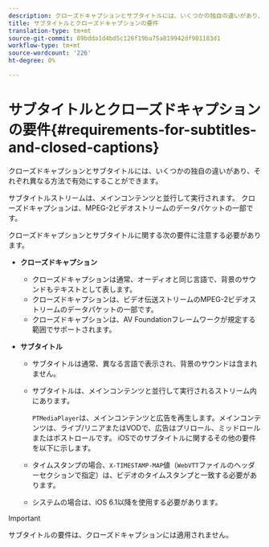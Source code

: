 ```yaml
---
description: クローズドキャプションとサブタイトルには、いくつかの独自の違いがあり、それぞれ異なる方法で有効にすることができます。
title: サブタイトルとクローズドキャプションの要件
translation-type: tm+mt
source-git-commit: 89bdda1d4bd5c126f19ba75a819942df901183d1
workflow-type: tm+mt
source-wordcount: '226'
ht-degree: 0%

---
```



# サブタイトルとクローズドキャプションの要件{#requirements-for-subtitles-and-closed-captions}

クローズドキャプションとサブタイトルには、いくつかの独自の違いがあり、それぞれ異なる方法で有効にすることができます。

サブタイトルストリームは、メインコンテンツと並行して実行されます。 クローズドキャプションは、MPEG-2ビデオストリームのデータパケットの一部です。

クローズドキャプションとサブタイトルに関する次の要件に注意する必要があります。

* **クローズドキャプション**

   * クローズドキャプションは通常、オーディオと同じ言語で、背景のサウンドもテキストとして表します。
   * クローズドキャプションは、ビデオ伝送ストリームのMPEG-2ビデオストリームのデータパケットの一部です。
   * クローズドキャプションは、AV Foundationフレームワークが規定する範囲でサポートされます。

* **サブタイトル**

   * サブタイトルは通常、異なる言語で表示され、背景のサウンドは含まれません。
   * サブタイトルは、メインコンテンツと並行して実行されるストリーム内にあります。

      `PTMediaPlayer`は、メインコンテンツと広告を再生します。メインコンテンツは、ライブ/リニアまたはVODで、広告はプリロール、ミッドロールまたはポストロールです。
   iOSでのサブタイトルに関するその他の要件を以下に示します。

   * タイムスタンプの場合、`X-TIMESTAMP-MAP`値（`WebVTT`ファイルのヘッダーセクションで指定）は、ビデオのタイムスタンプと一致する必要があります。

   * システムの場合は、iOS 6.1以降を使用する必要があります。


>[!IMPORTANT]
>
>サブタイトルの要件は、クローズドキャプションには適用されません。